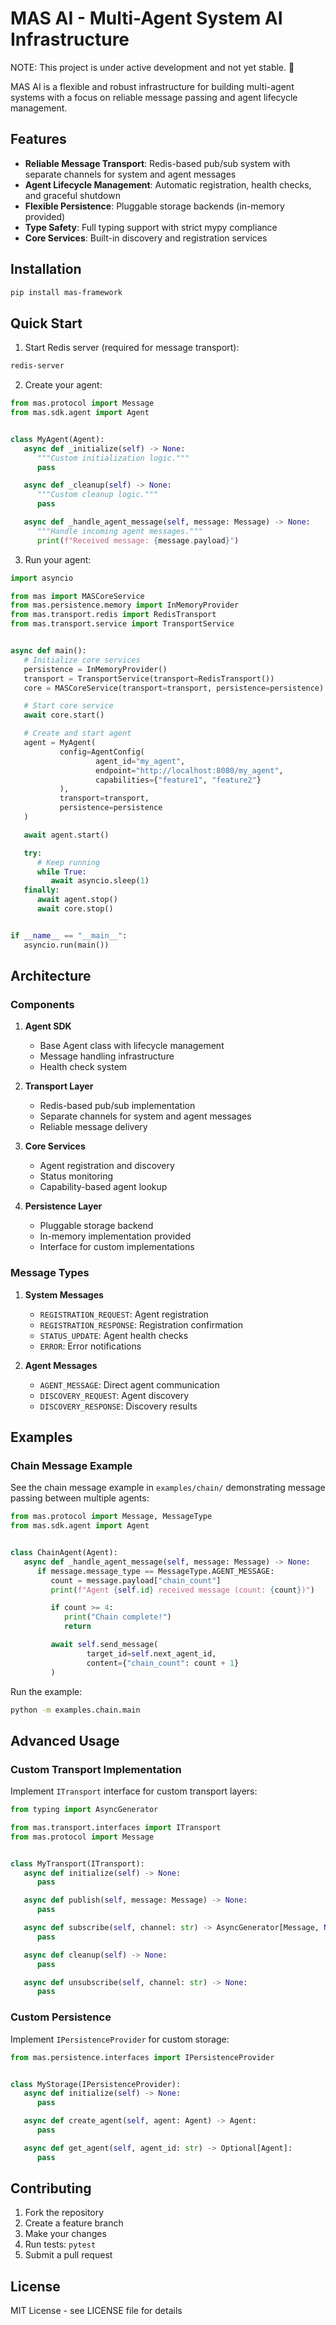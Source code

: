 # MAS AI - Multi-Agent System AI Infrastructure

NOTE: This project is under active development and not yet stable. 🧪


MAS AI is a flexible and robust infrastructure for building multi-agent systems with a focus on reliable message passing and agent lifecycle management.

## Features

- **Reliable Message Transport**: Redis-based pub/sub system with separate channels for system and agent messages
- **Agent Lifecycle Management**: Automatic registration, health checks, and graceful shutdown
- **Flexible Persistence**: Pluggable storage backends (in-memory provided)
- **Type Safety**: Full typing support with strict mypy compliance
- **Core Services**: Built-in discovery and registration services

## Installation

```bash
pip install mas-framework
```

## Quick Start

1. Start Redis server (required for message transport):

```bash
redis-server
```

2. Create your agent:

```python
from mas.protocol import Message
from mas.sdk.agent import Agent


class MyAgent(Agent):
   async def _initialize(self) -> None:
      """Custom initialization logic."""
      pass

   async def _cleanup(self) -> None:
      """Custom cleanup logic."""
      pass

   async def _handle_agent_message(self, message: Message) -> None:
      """Handle incoming agent messages."""
      print(f"Received message: {message.payload}")
```

3. Run your agent:

```python
import asyncio

from mas import MASCoreService
from mas.persistence.memory import InMemoryProvider
from mas.transport.redis import RedisTransport
from mas.transport.service import TransportService


async def main():
   # Initialize core services
   persistence = InMemoryProvider()
   transport = TransportService(transport=RedisTransport())
   core = MASCoreService(transport=transport, persistence=persistence)

   # Start core service
   await core.start()

   # Create and start agent
   agent = MyAgent(
           config=AgentConfig(
                   agent_id="my_agent",
                   endpoint="http://localhost:8080/my_agent",
                   capabilities={"feature1", "feature2"}
           ),
           transport=transport,
           persistence=persistence
   )

   await agent.start()

   try:
      # Keep running
      while True:
         await asyncio.sleep(1)
   finally:
      await agent.stop()
      await core.stop()


if __name__ == "__main__":
   asyncio.run(main())
```

## Architecture

### Components

1. **Agent SDK**

   - Base Agent class with lifecycle management
   - Message handling infrastructure
   - Health check system

2. **Transport Layer**

   - Redis-based pub/sub implementation
   - Separate channels for system and agent messages
   - Reliable message delivery

3. **Core Services**

   - Agent registration and discovery
   - Status monitoring
   - Capability-based agent lookup

4. **Persistence Layer**
   - Pluggable storage backend
   - In-memory implementation provided
   - Interface for custom implementations

### Message Types

1. **System Messages**

   - `REGISTRATION_REQUEST`: Agent registration
   - `REGISTRATION_RESPONSE`: Registration confirmation
   - `STATUS_UPDATE`: Agent health checks
   - `ERROR`: Error notifications

2. **Agent Messages**
   - `AGENT_MESSAGE`: Direct agent communication
   - `DISCOVERY_REQUEST`: Agent discovery
   - `DISCOVERY_RESPONSE`: Discovery results

## Examples

### Chain Message Example

See the chain message example in `examples/chain/` demonstrating message passing between multiple agents:

```python
from mas.protocol import Message, MessageType
from mas.sdk.agent import Agent


class ChainAgent(Agent):
   async def _handle_agent_message(self, message: Message) -> None:
      if message.message_type == MessageType.AGENT_MESSAGE:
         count = message.payload["chain_count"]
         print(f"Agent {self.id} received message (count: {count})")

         if count >= 4:
            print("Chain complete!")
            return

         await self.send_message(
                 target_id=self.next_agent_id,
                 content={"chain_count": count + 1}
         )
```

Run the example:

```bash
python -m examples.chain.main
```

## Advanced Usage

### Custom Transport Implementation

Implement `ITransport` interface for custom transport layers:

```python
from typing import AsyncGenerator

from mas.transport.interfaces import ITransport
from mas.protocol import Message


class MyTransport(ITransport):
   async def initialize(self) -> None:
      pass

   async def publish(self, message: Message) -> None:
      pass

   async def subscribe(self, channel: str) -> AsyncGenerator[Message, None]:
      pass

   async def cleanup(self) -> None:
      pass

   async def unsubscribe(self, channel: str) -> None:
      pass
```

### Custom Persistence

Implement `IPersistenceProvider` for custom storage:

```python
from mas.persistence.interfaces import IPersistenceProvider


class MyStorage(IPersistenceProvider):
   async def initialize(self) -> None:
      pass

   async def create_agent(self, agent: Agent) -> Agent:
      pass

   async def get_agent(self, agent_id: str) -> Optional[Agent]:
      pass
```

## Contributing

1. Fork the repository
2. Create a feature branch
3. Make your changes
4. Run tests: `pytest`
5. Submit a pull request

## License

MIT License - see LICENSE file for details
